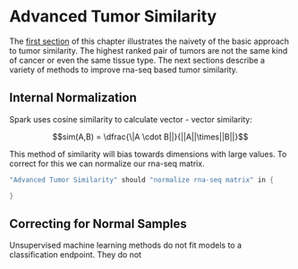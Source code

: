 # Advanced Tumor Similarity
  The [first section](/README.md) of this chapter illustrates the naivety of the basic approach to tumor similarity.  The highest ranked pair of tumors are not the same kind of cancer or even the same tissue type.  The next sections describe a variety of methods to improve rna-seq based tumor similarity.
  
## Internal Normalization
  
  Spark uses cosine similarity to calculate vector - vector similarity:
  
<center>  $$sim(A,B) = \dfrac{\|A \cdot B||}{||A||\times||B||}$$ </center>
  
  This method of similarity will bias towards dimensions with large values. To correct for this we can normalize our rna-seq matrix.
  
```scala
"Advanced Tumor Similarity" should "normalize rna-seq matrix" in {

}
```

## Correcting for Normal Samples
  Unsupervised machine learning methods do not fit models to a classification endpoint. They do not 